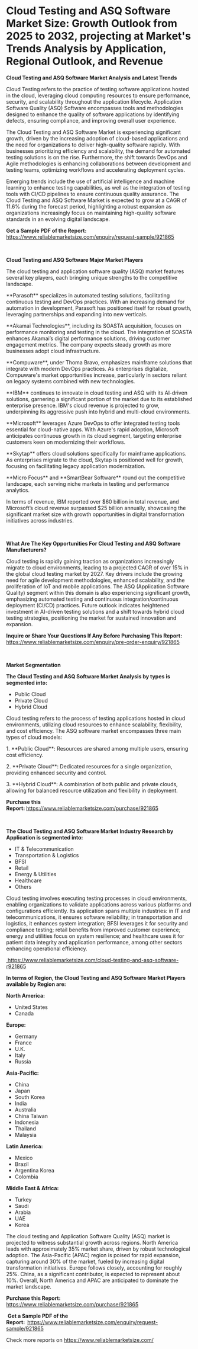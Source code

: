 <p><h1>Cloud Testing and ASQ Software Market Size: Growth Outlook from 2025 to 2032, projecting at Market's Trends Analysis by Application, Regional Outlook, and Revenue</h1></p><p><strong>Cloud Testing and ASQ Software Market Analysis and Latest Trends</strong></p>
<p><p>Cloud Testing refers to the practice of testing software applications hosted in the cloud, leveraging cloud computing resources to ensure performance, security, and scalability throughout the application lifecycle. Application Software Quality (ASQ) Software encompasses tools and methodologies designed to enhance the quality of software applications by identifying defects, ensuring compliance, and improving overall user experience.</p><p>The Cloud Testing and ASQ Software Market is experiencing significant growth, driven by the increasing adoption of cloud-based applications and the need for organizations to deliver high-quality software rapidly. With businesses prioritizing efficiency and scalability, the demand for automated testing solutions is on the rise. Furthermore, the shift towards DevOps and Agile methodologies is enhancing collaborations between development and testing teams, optimizing workflows and accelerating deployment cycles.</p><p>Emerging trends include the use of artificial intelligence and machine learning to enhance testing capabilities, as well as the integration of testing tools with CI/CD pipelines to ensure continuous quality assurance. The Cloud Testing and ASQ Software Market is expected to grow at a CAGR of 11.6% during the forecast period, highlighting a robust expansion as organizations increasingly focus on maintaining high-quality software standards in an evolving digital landscape.</p></p>
<p><strong>Get a Sample PDF of the Report:&nbsp;</strong> <a href="https://www.reliablemarketsize.com/enquiry/request-sample/921865?utm_campaign=3094&utm_medium=2&utm_source=Github&utm_content=ia&utm_term=07032025&utm_id=cloud-testing-and-asq-software">https://www.reliablemarketsize.com/enquiry/request-sample/921865</a></p>
<p>&nbsp;</p>
<p><strong>Cloud Testing and ASQ Software Major Market Players</strong></p>
<p><p>The cloud testing and application software quality (ASQ) market features several key players, each bringing unique strengths to the competitive landscape. </p><p>**Parasoft** specializes in automated testing solutions, facilitating continuous testing and DevOps practices. With an increasing demand for automation in development, Parasoft has positioned itself for robust growth, leveraging partnerships and expanding into new verticals.</p><p>**Akamai Technologies**, including its SOASTA acquisition, focuses on performance monitoring and testing in the cloud. The integration of SOASTA enhances Akamai’s digital performance solutions, driving customer engagement metrics. The company expects steady growth as more businesses adopt cloud infrastructure.</p><p>**Compuware**, under Thoma Bravo, emphasizes mainframe solutions that integrate with modern DevOps practices. As enterprises digitalize, Compuware's market opportunities increase, particularly in sectors reliant on legacy systems combined with new technologies.</p><p>**IBM** continues to innovate in cloud testing and ASQ with its AI-driven solutions, garnering a significant portion of the market due to its established enterprise presence. IBM's cloud revenue is projected to grow, underpinning its aggressive push into hybrid and multi-cloud environments.</p><p>**Microsoft** leverages Azure DevOps to offer integrated testing tools essential for cloud-native apps. With Azure's rapid adoption, Microsoft anticipates continuous growth in its cloud segment, targeting enterprise customers keen on modernizing their workflows.</p><p>**Skytap** offers cloud solutions specifically for mainframe applications. As enterprises migrate to the cloud, Skytap is positioned well for growth, focusing on facilitating legacy application modernization.</p><p>**Micro Focus** and **SmartBear Software** round out the competitive landscape, each serving niche markets in testing and performance analytics. </p><p>In terms of revenue, IBM reported over $60 billion in total revenue, and Microsoft’s cloud revenue surpassed $25 billion annually, showcasing the significant market size with growth opportunities in digital transformation initiatives across industries.</p></p>
<p>&nbsp;</p>
<p><strong>What Are The Key Opportunities For Cloud Testing and ASQ Software Manufacturers?</strong></p>
<p><p>Cloud testing is rapidly gaining traction as organizations increasingly migrate to cloud environments, leading to a projected CAGR of over 15% in the global cloud testing market by 2027. Key drivers include the growing need for agile development methodologies, enhanced scalability, and the proliferation of IoT and mobile applications. The ASQ (Application Software Quality) segment within this domain is also experiencing significant growth, emphasizing automated testing and continuous integration/continuous deployment (CI/CD) practices. Future outlook indicates heightened investment in AI-driven testing solutions and a shift towards hybrid cloud testing strategies, positioning the market for sustained innovation and expansion.</p></p>
<p><strong>Inquire or Share Your Questions If Any Before Purchasing This Report:</strong> <a href="https://www.reliablemarketsize.com/enquiry/pre-order-enquiry/921865?utm_campaign=3094&utm_medium=2&utm_source=Github&utm_content=ia&utm_term=07032025&utm_id=cloud-testing-and-asq-software">https://www.reliablemarketsize.com/enquiry/pre-order-enquiry/921865</a></p>
<p>&nbsp;</p>
<p><strong>Market Segmentation</strong></p>
<p><strong>The Cloud Testing and ASQ Software Market Analysis by types is segmented into:</strong></p>
<p><ul><li>Public Cloud</li><li>Private Cloud</li><li>Hybrid Cloud</li></ul></p>
<p><p>Cloud testing refers to the process of testing applications hosted in cloud environments, utilizing cloud resources to enhance scalability, flexibility, and cost efficiency. The ASQ software market encompasses three main types of cloud models: </p><p>1. **Public Cloud**: Resources are shared among multiple users, ensuring cost efficiency.</p><p>2. **Private Cloud**: Dedicated resources for a single organization, providing enhanced security and control.</p><p>3. **Hybrid Cloud**: A combination of both public and private clouds, allowing for balanced resource utilization and flexibility in deployment.</p></p>
<p><strong>Purchase this Report:&nbsp;</strong><a href="https://www.reliablemarketsize.com/purchase/921865?utm_campaign=3094&utm_medium=2&utm_source=Github&utm_content=ia&utm_term=07032025&utm_id=cloud-testing-and-asq-software">https://www.reliablemarketsize.com/purchase/921865</a></p>
<p>&nbsp;</p>
<p><strong>The Cloud Testing and ASQ Software Market Industry Research by Application is segmented into:</strong></p>
<p><ul><li>IT & Telecommunication</li><li>Transportation & Logistics</li><li>BFSI</li><li>Retail</li><li>Energy & Utilities</li><li>Healthcare</li><li>Others</li></ul></p>
<p><p>Cloud testing involves executing testing processes in cloud environments, enabling organizations to validate applications across various platforms and configurations efficiently. Its application spans multiple industries: in IT and telecommunications, it ensures software reliability; in transportation and logistics, it enhances system integration; BFSI leverages it for security and compliance testing; retail benefits from improved customer experience; energy and utilities focus on system resilience; and healthcare uses it for patient data integrity and application performance, among other sectors enhancing operational efficiency.</p></p>
<p><a href="https://www.reliablemarketsize.com/cloud-testing-and-asq-software-r921865?utm_campaign=3094&utm_medium=2&utm_source=Github&utm_content=ia&utm_term=07032025&utm_id=cloud-testing-and-asq-software">&nbsp;https://www.reliablemarketsize.com/cloud-testing-and-asq-software-r921865</a></p>
<p><strong>In terms of Region, the Cloud Testing and ASQ Software Market Players available by Region are:</strong></p>
<p>
    <p> <strong> North America: </strong>
        <ul>
            <li>United States</li>
            <li>Canada</li>
        </ul>
        </p> 
    <p> <strong> Europe: </strong>
        <ul>
            <li>Germany</li>
            <li>France</li>
            <li>U.K.</li>
            <li>Italy</li>
            <li>Russia</li>
        </ul>
        </p> 
    <p> <strong> Asia-Pacific: </strong>
        <ul>
            <li>China</li>
            <li>Japan</li>
            <li>South Korea</li>
            <li>India</li>
            <li>Australia</li>
            <li>China Taiwan</li>
            <li>Indonesia</li>
            <li>Thailand</li>
            <li>Malaysia</li>
        </ul>
        </p> 
    <p> <strong> Latin America: </strong>
        <ul>
            <li>Mexico</li>
            <li>Brazil</li>
            <li>Argentina Korea</li>
            <li>Colombia</li>
        </ul>
        </p> 
    <p> <strong> Middle East & Africa: </strong>
        <ul>
            <li>Turkey</li>
            <li>Saudi</li>
            <li>Arabia</li>
            <li>UAE</li>
            <li>Korea</li>
        </ul>
    </p>
    </p>
<p><p>The cloud testing and Application Software Quality (ASQ) market is projected to witness substantial growth across regions. North America leads with approximately 35% market share, driven by robust technological adoption. The Asia-Pacific (APAC) region is poised for rapid expansion, capturing around 30% of the market, fueled by increasing digital transformation initiatives. Europe follows closely, accounting for roughly 25%. China, as a significant contributor, is expected to represent about 10%. Overall, North America and APAC are anticipated to dominate the market landscape.</p></p>
<p><strong>Purchase this Report: </strong><a href="https://www.reliablemarketsize.com/purchase/921865?utm_campaign=3094&utm_medium=2&utm_source=Github&utm_content=ia&utm_term=07032025&utm_id=cloud-testing-and-asq-software">https://www.reliablemarketsize.com/purchase/921865</a></p>
<p>&nbsp;<strong>Get a Sample PDF of the Report:&nbsp;&nbsp;</strong><a href="https://www.reliablemarketsize.com/enquiry/request-sample/921865?utm_campaign=3094&utm_medium=2&utm_source=Github&utm_content=ia&utm_term=07032025&utm_id=cloud-testing-and-asq-software">https://www.reliablemarketsize.com/enquiry/request-sample/921865</a></p>
<p><strong></strong></p>
<p>Check more reports on <a href="https://www.reliablemarketsize.com/?utm_campaign=3094&utm_medium=2&utm_source=Github&utm_content=ia&utm_term=07032025&utm_id=cloud-testing-and-asq-software">https://www.reliablemarketsize.com/</a></p>